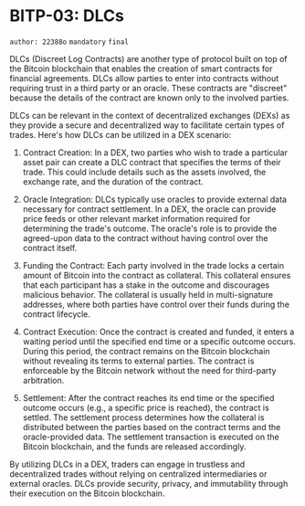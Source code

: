 # BITP-03: DLCs

`author: 22388o` `mandatory` `final`

DLCs (Discreet Log Contracts) are another type of protocol built on top of the Bitcoin blockchain that enables the creation of smart contracts for financial agreements. DLCs allow parties to enter into contracts without requiring trust in a third party or an oracle. These contracts are "discreet" because the details of the contract are known only to the involved parties.

DLCs can be relevant in the context of decentralized exchanges (DEXs) as they provide a secure and decentralized way to facilitate certain types of trades. Here's how DLCs can be utilized in a DEX scenario:

1. Contract Creation: In a DEX, two parties who wish to trade a particular asset pair can create a DLC contract that specifies the terms of their trade. This could include details such as the assets involved, the exchange rate, and the duration of the contract.

2. Oracle Integration: DLCs typically use oracles to provide external data necessary for contract settlement. In a DEX, the oracle can provide price feeds or other relevant market information required for determining the trade's outcome. The oracle's role is to provide the agreed-upon data to the contract without having control over the contract itself.

3. Funding the Contract: Each party involved in the trade locks a certain amount of Bitcoin into the contract as collateral. This collateral ensures that each participant has a stake in the outcome and discourages malicious behavior. The collateral is usually held in multi-signature addresses, where both parties have control over their funds during the contract lifecycle.

4. Contract Execution: Once the contract is created and funded, it enters a waiting period until the specified end time or a specific outcome occurs. During this period, the contract remains on the Bitcoin blockchain without revealing its terms to external parties. The contract is enforceable by the Bitcoin network without the need for third-party arbitration.

5. Settlement: After the contract reaches its end time or the specified outcome occurs (e.g., a specific price is reached), the contract is settled. The settlement process determines how the collateral is distributed between the parties based on the contract terms and the oracle-provided data. The settlement transaction is executed on the Bitcoin blockchain, and the funds are released accordingly.

By utilizing DLCs in a DEX, traders can engage in trustless and decentralized trades without relying on centralized intermediaries or external oracles. DLCs provide security, privacy, and immutability through their execution on the Bitcoin blockchain.
